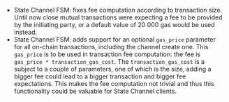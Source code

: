 * State Channel FSM: fixes fee computation according to transaction size.
  Until now close mutual transactions were expecting a fee to be provided by
  the initiating party, or a default value of 20 000 gas would be used instead.
* State Channel FSM: adds support for an optional `gas_price` parameter for
  all on-chain transactions, including the channel create one. This
  `gas_price` is to be used in transaction fee computation: the fee is
  `gas_price * transaction_gas_cost`. The `transaction_gas_cost` is a subject
  to a couple of parameters, one of which is the size, adding a bigger fee
  could lead to a bigger transaction and bigger fee expectations. This makes
  the fee computation not trivial and thus this functionality could be
  valuable for State Channel clients.
